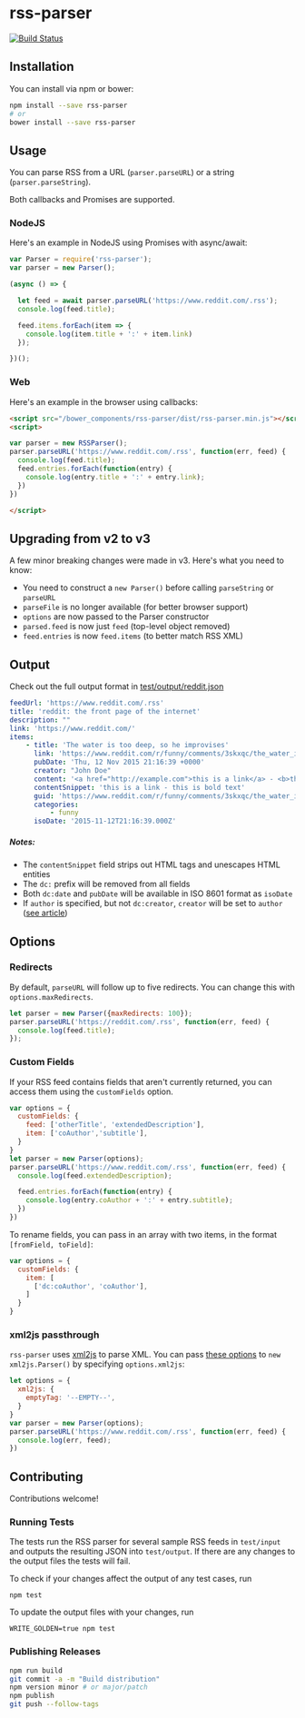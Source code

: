 # rss-parser

[![Build Status](https://travis-ci.org/bobby-brennan/rss-parser.svg?branch=master)](https://travis-ci.org/bobby-brennan/rss-parser)

## Installation
You can install via npm or bower:
```bash
npm install --save rss-parser
# or
bower install --save rss-parser
```

## Usage
You can parse RSS from a URL (`parser.parseURL`) or a string (`parser.parseString`).

Both callbacks and Promises are supported.

### NodeJS
Here's an example in NodeJS using Promises with async/await:

```js
var Parser = require('rss-parser');
var parser = new Parser();

(async () => {

  let feed = await parser.parseURL('https://www.reddit.com/.rss');
  console.log(feed.title);

  feed.items.forEach(item => {
    console.log(item.title + ':' + item.link)
  });

})();
```

### Web
Here's an example in the browser using callbacks:

```html
<script src="/bower_components/rss-parser/dist/rss-parser.min.js"></script>
<script>

var parser = new RSSParser();
parser.parseURL('https://www.reddit.com/.rss', function(err, feed) {
  console.log(feed.title);
  feed.entries.forEach(function(entry) {
    console.log(entry.title + ':' + entry.link);
  })
})

</script>
```

## Upgrading from v2 to v3
A few minor breaking changes were made in v3. Here's what you need to know:

* You need to construct a `new Parser()` before calling `parseString` or `parseURL`
* `parseFile` is no longer available (for better browser support)
* `options` are now passed to the Parser constructor
* `parsed.feed` is now just `feed` (top-level object removed)
* `feed.entries` is now `feed.items` (to better match RSS XML)


## Output
Check out the full output format in [test/output/reddit.json](test/output/reddit.json)

```yaml
feedUrl: 'https://www.reddit.com/.rss'
title: 'reddit: the front page of the internet'
description: ""
link: 'https://www.reddit.com/'
items:
    - title: 'The water is too deep, so he improvises'
      link: 'https://www.reddit.com/r/funny/comments/3skxqc/the_water_is_too_deep_so_he_improvises/'
      pubDate: 'Thu, 12 Nov 2015 21:16:39 +0000'
      creator: "John Doe"
      content: '<a href="http://example.com">this is a link</a> - <b>this is bold text</b>'
      contentSnippet: 'this is a link - this is bold text'
      guid: 'https://www.reddit.com/r/funny/comments/3skxqc/the_water_is_too_deep_so_he_improvises/'
      categories:
          - funny
      isoDate: '2015-11-12T21:16:39.000Z'
```

##### Notes:
* The `contentSnippet` field strips out HTML tags and unescapes HTML entities
* The `dc:` prefix will be removed from all fields
* Both `dc:date` and `pubDate` will be available in ISO 8601 format as `isoDate`
* If `author` is specified, but not `dc:creator`, `creator` will be set to `author` ([see article](http://www.lowter.com/blogs/2008/2/9/rss-dccreator-author))

## Options

### Redirects
By default, `parseURL` will follow up to five redirects. You can change this
with `options.maxRedirects`.

```js
let parser = new Parser({maxRedirects: 100});
parser.parseURL('https://reddit.com/.rss', function(err, feed) {
  console.log(feed.title);
});
```

### Custom Fields
If your RSS feed contains fields that aren't currently returned, you can access them using the `customFields` option.

```js
var options = {
  customFields: {
    feed: ['otherTitle', 'extendedDescription'],
    item: ['coAuthor','subtitle'],
  }
}
let parser = new Parser(options);
parser.parseURL('https://www.reddit.com/.rss', function(err, feed) {
  console.log(feed.extendedDescription);

  feed.entries.forEach(function(entry) {
    console.log(entry.coAuthor + ':' + entry.subtitle);
  })
})
```

To rename fields, you can pass in an array with two items, in the format `[fromField, toField]`:

```js
var options = {
  customFields: {
    item: [
      ['dc:coAuthor', 'coAuthor'],
    ]
  }
}
```

### xml2js passthrough
`rss-parser` uses [xml2js](https://github.com/Leonidas-from-XIV/node-xml2js)
to parse XML. You can pass [these options](https://github.com/Leonidas-from-XIV/node-xml2js#options)
to `new xml2js.Parser()` by specifying `options.xml2js`:

```js
let options = {
  xml2js: {
    emptyTag: '--EMPTY--',
  }
}
var parser = new Parser(options);
parser.parseURL('https://www.reddit.com/.rss', function(err, feed) {
  console.log(err, feed);
})
```

## Contributing
Contributions welcome!

### Running Tests
The tests run the RSS parser for several sample RSS feeds in `test/input` and outputs the resulting JSON into `test/output`. If there are any changes to the output files the tests will fail.

To check if your changes affect the output of any test cases, run

`npm test`

To update the output files with your changes, run

`WRITE_GOLDEN=true npm test`

### Publishing Releases
```bash
npm run build
git commit -a -m "Build distribution"
npm version minor # or major/patch
npm publish
git push --follow-tags
```
